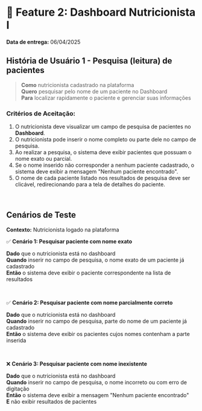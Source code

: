 # 📌 Feature 2: Dashboard Nutricionista I
**Data de entrega:** 06/04/2025

## História de Usuário 1 - Pesquisa (leitura) de pacientes 
> **Como** nutricionista cadastrado na plataforma <br>
> **Quero** pesquisar pelo nome de um paciente no Dashboard <br>
> **Para** localizar rapidamente o paciente e gerenciar suas informações

### Critérios de Aceitação:
1. O nutricionista deve visualizar um campo de pesquisa de pacientes no **Dashboard**.
2. O nutricionista pode inserir o nome completo ou parte dele no campo de pesquisa.
3. Ao realizar a pesquisa, o sistema deve exibir pacientes que possuam o nome exato ou parcial.
4. Se o nome inserido não corresponder a nenhum paciente cadastrado, o sistema deve exibir a mensagem "Nenhum paciente encontrado".
5. O nome de cada paciente listado nos resultados de pesquisa deve ser clicável, redirecionando para a tela de detalhes do paciente.


<br>


## Cenários de Teste
**Contexto:** Nutricionista logado na plataforma

✅ **Cenário 1: Pesquisar paciente com nome exato** 

**Dado** que o nutricionista está no dashboard <br>
**Quando** inserir no campo de pesquisa, o nome exato de um paciente já cadastrado  <br>
**Então** o sistema deve exibir o paciente correspondente na lista de resultados

<br>

✅ **Cenário 2: Pesquisar paciente com nome parcialmente correto** 

**Dado** que o nutricionista está no dashboard <br>
**Quando** inserir no campo de pesquisa, parte do nome de um paciente já cadastrado  <br>
**Então** o sistema deve exibir os pacientes cujos nomes contenham a parte inserida

<br>

❌ **Cenário 3: Pesquisar paciente com nome inexistente**

**Dado** que o nutricionista está no dashboard <br>
**Quando** inserir no campo de pesquisa, o nome incorreto ou com erro de digitação  <br>
**Então** o sistema deve exibir a mensagem "Nenhum paciente encontrado" <br>
**E** não exibir resultados de pacientes

